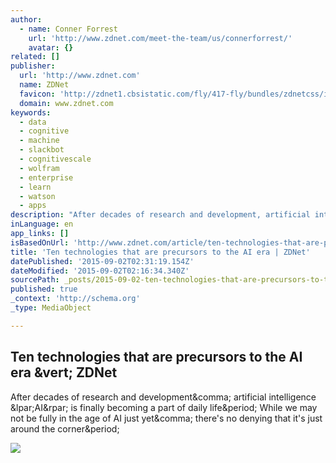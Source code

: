 ```yaml
---
author:
  - name: Conner Forrest
    url: 'http://www.zdnet.com/meet-the-team/us/connerforrest/'
    avatar: {}
related: []
publisher:
  url: 'http://www.zdnet.com'
  name: ZDNet
  favicon: 'http://zdnet1.cbsistatic.com/fly/417-fly/bundles/zdnetcss/images/logos/logo-192x192.png'
  domain: www.zdnet.com
keywords:
  - data
  - cognitive
  - machine
  - slackbot
  - cognitivescale
  - wolfram
  - enterprise
  - learn
  - watson
  - apps
description: "After decades of research and development, artificial intelligence (AI) is finally becoming a part of daily life. While we may not be fully in the age of AI just yet, there's no denying that it's just around the corner."
inLanguage: en
app_links: []
isBasedOnUrl: 'http://www.zdnet.com/article/ten-technologies-that-are-precursors-to-the-ai-era/'
title: 'Ten technologies that are precursors to the AI era | ZDNet'
datePublished: '2015-09-02T02:31:19.154Z'
dateModified: '2015-09-02T02:16:34.340Z'
sourcePath: _posts/2015-09-02-ten-technologies-that-are-precursors-to-the-ai-era-or-zdnet.md
published: true
_context: 'http://schema.org'
_type: MediaObject

---
```

<article style=""><h1>Ten technologies that are precursors to the AI era &amp;vert; ZDNet</h1><p>After decades of research and development&amp;comma; artificial intelligence &amp;lpar;AI&amp;rpar; is finally becoming a part of daily life&amp;period; While we may not be fully in the age of AI just yet&amp;comma; there's no denying that it's just around the corner&amp;period;</p><img src="http://zdnet2.cbsistatic.com/hub/i/r/2015/09/01/f6b098b2-005b-4f5a-9360-8d8f851e9a1c/thumbnail/770x578/f3058b23194762345d56e82c0f503417/istock000064700101full.jpg" /></article>